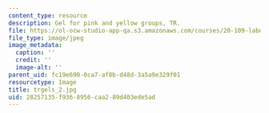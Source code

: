 ```yaml
---
content_type: resource
description: Gel for pink and yellow groups, TR.
file: https://ol-ocw-studio-app-qa.s3.amazonaws.com/courses/20-109-laboratory-fundamentals-in-biological-engineering-fall-2007/28257135f9368956caa289d403ede5ad_trgels_2.jpg
file_type: image/jpeg
image_metadata:
  caption: ''
  credit: ''
  image-alt: ''
parent_uid: fc19e690-0ca7-af8b-d48d-3a5a9e329f01
resourcetype: Image
title: trgels_2.jpg
uid: 28257135-f936-8956-caa2-89d403ede5ad
---
```

